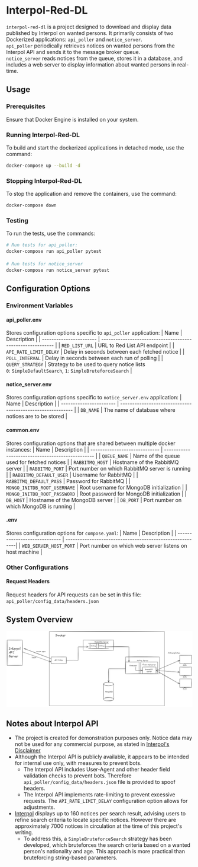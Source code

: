 # Interpol-Red-DL


`interpol-red-dl` is a project designed to download and display data published by Interpol on wanted persons. It primarily consists of two Dockerized applications: `api_poller` and `notice_server`.  
`api_poller` periodically retrieves notices on wanted persons from the Interpol API and sends it to the message broker queue.  
`notice_server` reads notices from the queue, stores it in a database, and includes a web server to display information about wanted persons in real-time.

## Usage

### Prerequisites
Ensure that Docker Engine is installed on your system.

### Running Interpol-Red-DL
To build and start the dockerized applications in detached mode, use the command:
```bash
docker-compose up --build -d
```
### Stopping Interpol-Red-DL
To stop the application and remove the containers, use the command:
```bash
docker-compose down
```
### Testing
To run the tests, use the commands:
```bash
# Run tests for api_poller:
docker-compose run api_poller pytest

# Run tests for notice_server
docker-compose run notice_server pytest
```

## Configuration Options
### Environment Variables
#### api_poller.env
Stores configuration options specific to `api_poller` application:
| Name                    | Description                                                |
| ----------------------- | ---------------------------------------------------------- |
| `RED_LIST_URL`          | URL to Red List API endpoint                           |
| `API_RATE_LIMIT_DELAY`  | Delay in seconds between each fetched notice           |
| `POLL_INTERVAL`         | Delay in seconds between each run of polling           |
| `QUERY_STRATEGY`        | Strategy to be used to query notice lists <br>`0`: `SimpleDefaultSearch`, `1`: `SimpleBruteforceSearch` |


#### notice_server.env
Stores configuration options specific to `notice_server.env` application:
| Name                    | Description                                                |
| ----------------------- | ---------------------------------------------------------- |
| `DB_NAME`               | The name of database where notices are to be stored        |

#### common.env
Stores configuration options that are shared between multiple docker instances:
| Name                          | Description                                      |
| ----------------------------- | ------------------------------------------------ |
| `QUEUE_NAME`                  | Name of the queue used for fetched notices  |
| `RABBITMQ_HOST`               | Hostname of the RabbitMQ server             |
| `RABBITMQ_PORT`               | Port number on which RabbitMQ server is running |
| `RABBITMQ_DEFAULT_USER`       | Username for RabbitMQ                       |
| `RABBITMQ_DEFAULT_PASS`       | Password for RabbitMQ                       |
| `MONGO_INITDB_ROOT_USERNAME`  | Root username for MongoDB initialization    |
| `MONGO_INITDB_ROOT_PASSWORD`  | Root password for MongoDB initialization    |
| `DB_HOST`                     | Hostname of the MongoDB server              |
| `DB_PORT`                     | Port number on which MongoDB is running     |


#### .env
Stores configuration options for `compose.yaml`:
| Name                          | Description                                              |
| ----------------------------- | ---------------------------------------------------------|
| `WEB_SERVER_HOST_PORT`        | Port number on which web server listens on host machine  |

### Other Configurations
#### Request Headers
Request headers for API requests can be set in this file: `api_poller/config_data/headers.json`

## System Overview
![High-Level Docker Diagram](docs/images/High-Level-Docker-Diagram.png)

## Notes about Interpol API
- The project is created for demonstration purposes only. Notice data may not be used for any commercial purpose, as stated in [Interpol's Disclaimer](https://www.interpol.int/How-we-work/Notices/Red-Notices/View-Red-Notices)
- Although the Interpol API is publicly available, it appears to be intended for internal use only, with measures to prevent bots.
	- The Interpol API includes User-Agent and other header field validation checks to prevent bots. Therefore `api_poller/config_data/headers.json` file is provided to spoof headers.
	- The Interpol API implements rate-limiting to prevent excessive requests. The `API_RATE_LIMIT_DELAY` configuration option allows for adjustments.
- [Interpol](https://www.interpol.int/How-we-work/Notices/Red-Notices/View-Red-Notices) displays up to 160 notices per search result, advising users to refine search criteria to locate specific notices. However there are approximately 7000 notices in circulation at the time of this project's writing.
	- To address this, a `SimpleBruteforceSearch` strategy has been developed, which bruteforces the search criteria based on a wanted person's nationality and age. This approach is more practical than bruteforcing string-based parameters.